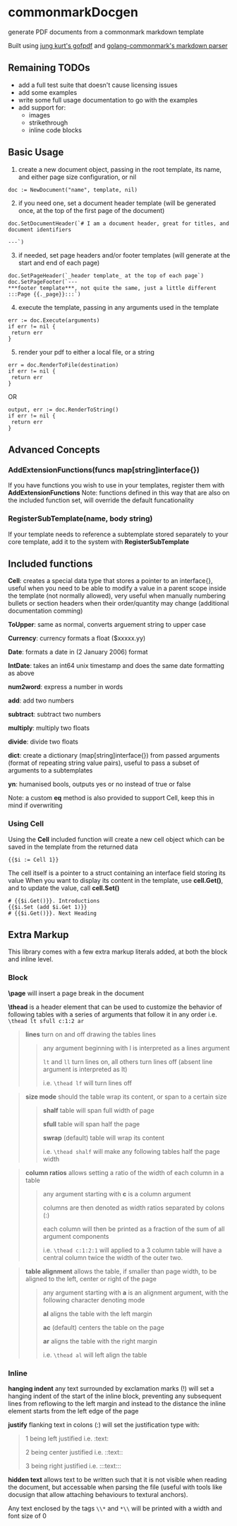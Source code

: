 # commonmarkDocgen
generate PDF documents from a commonmark markdown template

Built using [jung kurt's gofpdf](https://github.com/jung-kurt/gofpdf) and [golang-commonmark's markdown parser](github.com/golang-commonmark/markdown)


## Remaining TODOs
 - add a full test suite that doesn't cause licensing issues
 - add some examples
 - write some full usage documentation to go with the examples
 - add support for:
     - images
     - strikethrough
     - inline code blocks


## Basic Usage

1. create a new document object, passing in the root template, its name, and either page size configuration, or nil
```
doc := NewDocument("name", template, nil)
```

2. if you need one, set a document header template (will be generated once, at the top of the first page of the document)
```
doc.SetDocumentHeader(`# I am a document header, great for titles, and document identifiers

---`)
```

3. if needed, set page headers and/or footer templates (will generate at the start and end of each page)
```
doc.SetPageHeader(`_header template_ at the top of each page`)
doc.SetPageFooter(`---
***footer template***, not quite the same, just a little different :::Page {{._page}}:::`)
```

4. execute the template, passing in any arguments used in the template
```
err := doc.Execute(arguments)
if err != nil {
 return err
}
```

5. render your pdf to either a local file, or a string
```
err = doc.RenderToFile(destination)
if err != nil {
 return err
}
```
OR
```
output, err := doc.RenderToString()
if err != nil {
 return err
}
```


## Advanced Concepts
### AddExtensionFunctions(funcs map[string]interface{})
If you have functions you wish to use in your templates, register them with **AddExtensionFunctions**
Note: functions defined in this way that are also on the included function set, will override the default funcationality

### RegisterSubTemplate(name, body string)
If your template needs to reference a subtemplate stored separately to your core template, add it to the system with **RegisterSubTemplate**


## Included functions

**Cell**: creates a special data type that stores a pointer to an interface{}, useful when you need to be able to modify a value in a parent scope inside the template (not normally allowed), very useful when manually numbering bullets or section headers when their order/quantity may change (additional documentation comming)

**ToUpper**: same as normal, converts arguement string to upper case

**Currency**: currency formats a float ($xxxxx.yy)

**Date**: formats a date in (2 January 2006) format

**IntDate**: takes an int64 unix timestamp and does the same date formatting as above

**num2word**: express a number in words

**add**: add two numbers

**subtract**: subtract two numbers

**multiply**: multiply two floats

**divide**: divide two floats

**dict**: create a dictionary (map[string]interface{}) from passed arguments (format of repeating string value pairs), useful to pass a subset of arguments to a subtemplates

**yn**: humanised bools, outputs yes or no instead of true or false

Note: a custom **eq** method is also provided to support Cell, keep this in mind if overwriting

### Using Cell
Using the **Cell** included function will create a new cell object which can be saved in the template from the returned data
```
{{$i := Cell 1}}
```
The cell itself is a pointer to a struct containing an interface field storing its value
When you want to display its content in the template, use **cell.Get()**, and to update the value, call **cell.Set()**
```
# {{$i.Get()}}. Introductions
{{$i.Set (add $i.Get 1)}}
# {{$i.Get()}}. Next Heading
```

## Extra Markup

This library comes with a few extra markup literals added, at both the block and inline level.

### Block

**\page** will insert a page break in the document

**\thead** is a header element that can be used to customize the behavior of following tables with a series of arguments that follow it in any order i.e. `\thead lt sfull c:1:2 ar`
> **lines** turn on and off drawing the tables lines
>> any argument beginning with l is interpreted as a lines argument
>>
>> `lt` and `ll` turn lines on, all others turn lines off (absent line argument is interpreted as lt)
>>
>> i.e. `\thead lf` will turn lines off

> **size mode** should the table wrap its content, or span to a certain size
>> **shalf** table will span full width of page
>>
>> **sfull** table will span half the page
>>
>> **swrap** (default) table will wrap its content
>>
>> i.e. `\thead shalf` will make any following tables half the page width

> **column ratios** allows setting a ratio of the width of each column in a table
>> any argument starting with **c** is a column argument
>>
>> columns are then denoted as width ratios separated by colons (:)
>>
>> each column will then be printed as a fraction of the sum of all argument components
>>
>> i.e. `\thead c:1:2:1` will applied to a 3 column table will have a central column twice the width of the outer two.

> **table alignment** allows the table, if smaller than page width, to be aligned to the left, center or right of the page
>> any argument starting with **a** is an alignment argument, with the following character denoting mode
>>
>> **al** aligns the table with the left margin
>>
>> **ac** (default) centers the table on the page
>>
>> **ar** aligns the table with the right margin
>>
>> i.e. `\thead al` will left align the table

### Inline

**hanging indent** any text surrounded by exclamation marks (!) will set a hanging indent of the start of the inline block, preventing any subsequent lines from reflowing to the left margin and instead to the distance the inline element starts from the left edge of the page

**justify** flanking text in colons (:) will set the justification type with:
> 1 being left justified i.e. :text:
>
> 2 being center justified i.e. ::text::
>
> 3 being right justified i.e. :::text:::

**hidden text** allows text to be written such that it is not visible when reading the document, but accessable when parsing the file (useful with tools like docusign that allow attaching behaviours to textural anchors).

Any text enclosed by the tags `\\*` and `*\\` will be printed with a width and font size of 0

